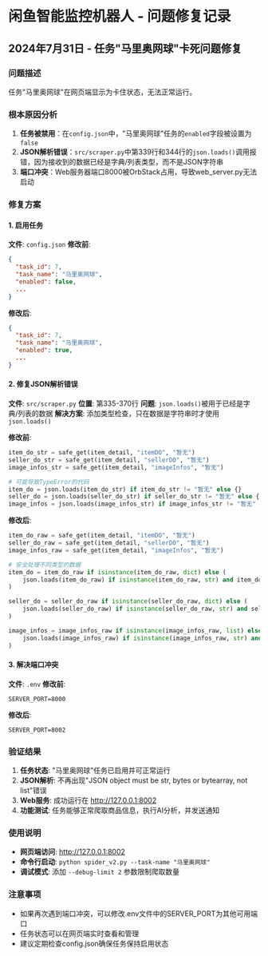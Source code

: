 # 闲鱼智能监控机器人 - 问题修复记录

## 2024年7月31日 - 任务"马里奥网球"卡死问题修复

### 问题描述
任务"马里奥网球"在网页端显示为卡住状态，无法正常运行。

### 根本原因分析
1. **任务被禁用**：在`config.json`中，"马里奥网球"任务的`enabled`字段被设置为`false`
2. **JSON解析错误**：`src/scraper.py`中第339行和344行的`json.loads()`调用报错，因为接收到的数据已经是字典/列表类型，而不是JSON字符串
3. **端口冲突**：Web服务器端口8000被OrbStack占用，导致web_server.py无法启动

### 修复方案

#### 1. 启用任务
**文件**: `config.json`
**修改前**:
```json
{
  "task_id": 7,
  "task_name": "马里奥网球",
  "enabled": false,
  ...
}
```
**修改后**:
```json
{
  "task_id": 7,
  "task_name": "马里奥网球",
  "enabled": true,
  ...
}
```

#### 2. 修复JSON解析错误
**文件**: `src/scraper.py`
**位置**: 第335-370行
**问题**: `json.loads()`被用于已经是字典/列表的数据
**解决方案**: 添加类型检查，只在数据是字符串时才使用`json.loads()`

**修改前**:
```python
item_do_str = safe_get(item_detail, "itemDO", "暂无")
seller_do_str = safe_get(item_detail, "sellerDO", "暂无")
image_infos_str = safe_get(item_detail, "imageInfos", "暂无")

# 可能导致TypeError的代码
item_do = json.loads(item_do_str) if item_do_str != "暂无" else {}
seller_do = json.loads(seller_do_str) if seller_do_str != "暂无" else {}
image_infos = json.loads(image_infos_str) if image_infos_str != "暂无" else []
```

**修改后**:
```python
item_do_raw = safe_get(item_detail, "itemDO", "暂无")
seller_do_raw = safe_get(item_detail, "sellerDO", "暂无")
image_infos_raw = safe_get(item_detail, "imageInfos", "暂无")

# 安全处理不同类型的数据
item_do = item_do_raw if isinstance(item_do_raw, dict) else (
    json.loads(item_do_raw) if isinstance(item_do_raw, str) and item_do_raw != "暂无" else {}
)

seller_do = seller_do_raw if isinstance(seller_do_raw, dict) else (
    json.loads(seller_do_raw) if isinstance(seller_do_raw, str) and seller_do_raw != "暂无" else {}
)

image_infos = image_infos_raw if isinstance(image_infos_raw, list) else (
    json.loads(image_infos_raw) if isinstance(image_infos_raw, str) and image_infos_raw != "暂无" else []
)
```

#### 3. 解决端口冲突
**文件**: `.env`
**修改前**:
```
SERVER_PORT=8000
```
**修改后**:
```
SERVER_PORT=8002
```

### 验证结果
1. **任务状态**: "马里奥网球"任务已启用并可正常运行
2. **JSON解析**: 不再出现"JSON object must be str, bytes or bytearray, not list"错误
3. **Web服务**: 成功运行在 http://127.0.0.1:8002
4. **功能测试**: 任务能够正常爬取商品信息，执行AI分析，并发送通知

### 使用说明
- **网页端访问**: http://127.0.0.1:8002
- **命令行启动**: `python spider_v2.py --task-name "马里奥网球"`
- **调试模式**: 添加 `--debug-limit 2` 参数限制爬取数量

### 注意事项
- 如果再次遇到端口冲突，可以修改.env文件中的SERVER_PORT为其他可用端口
- 任务状态可以在网页端实时查看和管理
- 建议定期检查config.json确保任务保持启用状态